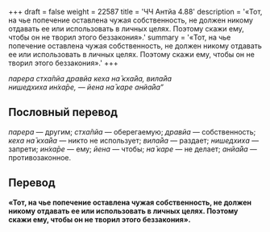+++
draft = false
weight = 22587
title = 'ЧЧ Антйа 4.88'
description = '«Тот, на чье попечение оставлена чужая собственность, не должен никому отдавать ее или использовать в личных целях. Поэтому скажи ему, чтобы он не творил этого беззакония».'
summary = '«Тот, на чье попечение оставлена чужая собственность, не должен никому отдавать ее или использовать в личных целях. Поэтому скажи ему, чтобы он не творил этого беззакония».'
+++

_парера стха̄пйа дравйа кеха на̄ кха̄йа, вила̄йа  
нишедхиха ин̇ха̄ре, — йена на̄ каре анйа̄йа”_

## Пословный перевод

_парера_ — другим; _стха̄пйа_ — оберегаемую; _дравйа_ — собственность; _кеха_ _на̄_ _кха̄йа_ — никто не использует; _вила̄йа_ — раздает; _нишедхиха_ — запрети; _ин̇ха̄ре_ — ему; _йена_ — чтобы; _на̄_ _каре_ — не делает; _анйа̄йа_ — противозаконное.

## Перевод

**«Тот, на чье попечение оставлена чужая собственность, не должен никому отдавать ее или использовать в личных целях. Поэтому скажи ему, чтобы он не творил этого беззакония».**
